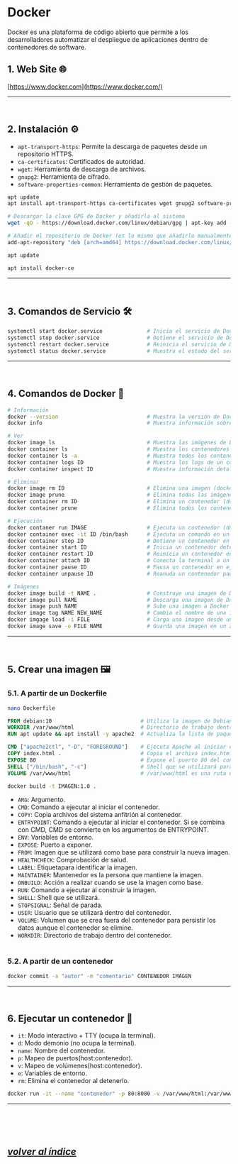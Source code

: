 # Docker
Docker es una plataforma de código abierto que permite a los desarrolladores automatizar el despliegue de aplicaciones dentro de contenedores de software.

## 1. Web Site 🌐
[https://www.docker.com](https://www.docker.com/)

---
<br>


## 2. Instalación ⚙️
- `apt-transport-https`: Permite la descarga de paquetes desde un repositorio HTTPS.
- `ca-certificates`: Certificados de autoridad.
- `wget`: Herramienta de descarga de archivos.
- `gnupg2`: Herramienta de cifrado.
- `software-properties-common`: Herramienta de gestión de paquetes.
```bash
apt update
apt install apt-transport-https ca-certificates wget gnupg2 software-properties-common

# Descargar la clave GPG de Docker y añadirla al sistema
wget -qO - https://download.docker.com/linux/debian/gpg | apt-key add -

# Añadir el repositorio de Docker (es lo mismo que añadirlo manualmente al archivo /etc/apt/sources.list)
add-apt-repository "deb [arch=amd64] https://download.docker.com/linux/debian $(lsb_release -cs) stable"

apt update

apt install docker-ce
```
---
<br>


## 3. Comandos de Servicio 🛠️
```bash
systemctl start docker.service              # Inicia el servicio de Docker.
systemctl stop docker.service               # Detiene el servicio de Docker.
systemctl restart docker.service            # Reinicia el servicio de Docker.
systemctl status docker.service             # Muestra el estado del servicio de Docker.
```
---
<br>


## 4. Comandos de Docker 🐳
```bash
# Información
docker --version                            # Muestra la versión de Docker.
docker info                                 # Muestra información sobre Docker.

# Ver
docker image ls                             # Muestra las imágenes de Docker (docker images).
docker container ls                         # Muestra los contenedores en ejecución (docker ps).
docker container ls -a                      # Muestra todos los contenedores (docker ps -a).
docker container logs ID                    # Muestra los logs de un contenedor (docker logs).
docker container inspect ID                 # Muestra información detallada de un contenedor (docker inspect).

# Eliminar
docker image rm ID                          # Elimina una imagen (docker rmi).
docker image prune                          # Elimina todas las imágenes no utilizadas (docker rmi $(docker images -q)).
docker container rm ID                      # Elimina un contenedor (docker rm).
docker container prune                      # Elimina todos los contenedores detenidos (docker rm $(docker ps -aq)).

# Ejecución
docker contaner run IMAGE                   # Ejecuta un contenedor (docker run).
docker container exec -it ID /bin/bash      # Ejecuta un comando en un contenedor en ejecución (docker exec).
docker container stop ID                    # Detiene un contenedor en ejecución (docker stop).
docker container start ID                   # Inicia un contenedor detenido (docker start).
docker container restart ID                 # Reinicia un contenedor en ejecución (docker restart).
docker container attach ID                  # Conecta la terminal a un contenedor en ejecución (docker attach).
docker container pause ID                   # Pausa un contenedor en ejecución (docker pause).
docker container unpause ID                 # Reanuda un contenedor pausado (docker unpause).

# Imágenes
docker image build -t NAME .                # Construye una imagen de Docker (docker build).
docker image pull NAME                      # Descarga una imagen de Docker (docker pull).
docker image push NAME                      # Sube una imagen a Docker Hub (docker push).
docker image tag NAME NEW_NAME              # Cambia el nombre de una imagen (docker tag).
docker imgage load -i FILE                  # Carga una imagen desde un archivo (docker load).
docker image save -o FILE NAME              # Guarda una imagen en un archivo (docker save).
```
---
<br>


## 5. Crear una imagen 🖼️
### 5.1. A partir de un Dockerfile 
```bash
nano Dockerfile
```
```Dockerfile
FROM debian:10                            # Utiliza la imagen de Debian 10 para construir la nueva imagen.
WORKDIR /var/www/html                     # Directorio de trabajo dentro del contenedor.
RUN apt update && apt install -y apache2  # Actualiza la lista de paquetes e instala Apache al construir la imagen.

CMD ["apache2ctl", "-D", "FOREGROUND"]    # Ejecuta Apache al iniciar el contenedor.
COPY index.html .                         # Copia el archivo index.html del sistema anfitrión en el WORKDIR del contenedor.
EXPOSE 80                                 # Expone el puerto 80 del contenedor.
SHELL ["/bin/bash", "-c"]                 # Shell que se utilizará para ejecutar los comandos del Dockerfile.
VOLUME /var/www/html                      # /var/www/html es una ruta dentro del contenedor que persistirá los datos aunque el contenedor se elimine.
```
```bash
docker build -t IMAGEN:1.0 .
```
- `ARG`: Argumento.
- `CMD`: Comando a ejecutar al iniciar el contenedor.
- `COPY`: Copia archivos del sistema anfitrión al contenedor.
- `ENTRYPOINT`: Comando a ejecutar al iniciar el contenedor. Si se combina con CMD, CMD se convierte en los argumentos de ENTRYPOINT.
- `ENV`: Variables de entorno.
- `EXPOSE`: Puerto a exponer.
- `FROM`: Imagen que se utilizará como base para construir la nueva imagen.
- `HEALTHCHECK`: Comprobación de salud.
- `LABEL`: Etiquetapara identificar la imagen.
- `MAINTAINER`: Mantenedor es la persona que mantiene la imagen.
- `ONBUILD`: Acción a realizar cuando se use la imagen como base.
- `RUN`: Comando a ejecutar al construir la imagen.
- `SHELL`: Shell que se utilizará.
- `STOPSIGNAL`: Señal de parada.
- `USER`: Usuario que se utilizará dentro del contenedor.
- `VOLUME`: Volumen que se crea fuera del contenedor para persistir los datos aunque el contenedor se elimine.
- `WORKDIR`: Directorio de trabajo dentro del contenedor.
<br><br>

### 5.2. A partir de un contenedor
```bash
docker commit -a "autor" -m "comentario" CONTENEDOR IMAGEN
```
---
<br>


## 6. Ejecutar un contenedor 🚀
- `it`: Modo interactivo + TTY (ocupa la terminal).
- `d`: Modo demonio (no ocupa la terminal).
- `name`: Nombre del contenedor.
- `p`: Mapeo de puertos(host:contenedor).
- `v`: Mapeo de volúmenes(host:contenedor).
- `e`: Variables de entorno.
- `rm`: Elimina el contenedor al detenerlo.
```bash
docker run -it --name "contenedor" -p 80:8080 -v /var/www/html:/var/www/html -e "VARIABLE=valor" --rm "imagen" /bin/bash
```
---
<br><br><br>

## *[volver al índice](../README.md)*